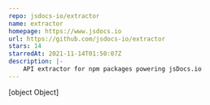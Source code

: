```yaml
---
repo: jsdocs-io/extractor
name: extractor
homepage: https://www.jsdocs.io
url: https://github.com/jsdocs-io/extractor
stars: 14
starredAt: 2021-11-14T01:50:07Z
description: |-
    API extractor for npm packages powering jsDocs.io
---
```


[object Object]
